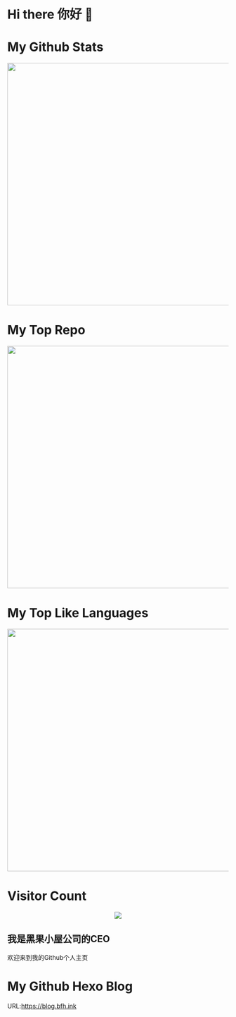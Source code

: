 # Hi there 你好 👋

# My Github Stats

<p align="center"> 
  <img src="https://github-readme-stats.vercel.app/api?username=black-fruit&show_icons=true&theme=github_dark&hide_border=true" width="550"/>
</p>

# My Top Repo

<p align="center"> 
  <img src="https://github-readme-stats.vercel.app/api/pin/?username=black-fruit&repo=cnote-cpp-stl&theme=github_dark&hide_border=true" width="550"/>
</p>

# My Top Like Languages

<p align="center"> 
  <img src="https://github-readme-stats.vercel.app/api/top-langs/?username=black-fruit&layout=compact&theme=github_dark&hide_border=true" width="550"/>
</p>

# Visitor Count

<p align="center">
  <img src="https://profile-counter.glitch.me/black-fruit/count.svg" />
</p>

## 我是黑果小屋公司的CEO
欢迎来到我的Github个人主页

# My Github Hexo Blog
URL:https://blog.bfh.ink

